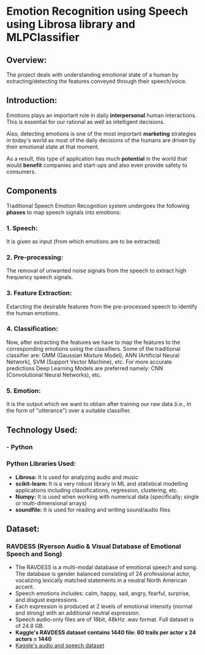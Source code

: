 # Emotion Recognition using Speech using Librosa library and MLPClassifier


## Overview:
The project deals with understanding emotional state of a human by extracting/detecting the features conveyed through their speech/voice. 

## Introduction:
Emotions plays an important role in daily **interpersonal** human interactions. This is essential for our rational as well as intelligent decisions.

Also, detecting emotions is one of the most important **marketing** strategies in today's world as most of the daily decisions of the humans are driven by their emotional state at that moment.

As a result, this type of application has much **potential** in the world that would **benefit** companies and start-ups and also even provide safety to consumers.

## Components
Traditional Speech Emotion Recognition system undergoes the following **phases** to map speech signals into emotions:
### 1. Speech: 
It is given as input (from which emotions are to be extracted)
### 2. Pre-processing:
The removal of unwanted noise signals from the speech to extract high frequency speech signals.
### 3. Feature Extraction:
Extarcting the desirable features from the pre-processed speech to identify the human emotions.
### 4. Classification:
Now, after extracting the features we have to map the features to the corresponding emotions using the classifiers.
Some of the traditional classifier are:
GMM (Gaussian Mixture Model), ANN (Artificial Neural Network), SVM (Support Vector Machine), etc.
For more accurate predictions Deep Learning Models are preferred namely:
CNN (Convolutional Neural Networks), etc.
### 5. Emotion:
It is the output which we want to obtain after training our raw data (i.e., in the form of "utterance") over a suitable classifier.

## Technology Used:
### - Python
### Python Libraries Used:
- **Librosa:** It is used for analyzing audio and music
- **scikit-learn:** It is a very robust library in ML and statistical modelling applications including classifications, regression, clustering, etc.
- **Numpy:** It is used when working with numerical data (specifically; single or multi-dimensional arrays)
- **soundfile:** It is used for reading and writing sound/audio files

## Dataset:
### RAVDESS (Ryerson Audio & Visual Database of Emotional Speech and Song)
 - The RAVDESS is a multi-modal database of emotional speech and song. The database is gender balanced consisting of 24 professional actor, vocalizing lexically matched statements in a neutral North American accent.
 - Speech emotions includes: calm, happy, sad, angry, fearful, surprise, and disgust expressions.
 - Each expression is produced at 2 levels of emotional intensity (normal and strong) with an additional neutral expression.
 - Speech audio-only files are of 16bit, 48kHz .wav format. Full dataset is of 24.8 GB.
 - **Kaggle's RAVDESS dataset contains 1440 file: 60 trails per actor x 24 actors = 1440**
 - [Kaggle's audio and speech dataset](https://www.kaggle.com/uwrfkaggler/ravdess-emotional-speech-audio/download)
